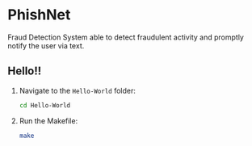 # PhishNet
Fraud Detection System able to detect fraudulent activity and promptly notify the user via text.

## Hello!!

1. Navigate to the `Hello-World` folder:
    ```sh
    cd Hello-World
    ```

2. Run the Makefile:
    ```sh
    make
    ```